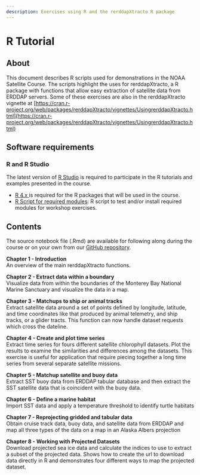 ```yaml
---
description: Exercises using R and the rerddapXtracto R package
---
```


# R Tutorial

## About

This document describes R scripts used for demonstrations in the NOAA Satellite Course. The scripts highlight the uses for rerddapXtracto, a R package with functions that allow easy extraction of satellite data from ERDDAP servers. Some of these exercises are also in the rerddapXtracto vignette at [https://cran.r-project.org/web/packages/rerddapXtracto/vignettes/UsingrerddapXtracto.html](https://cran.r-project.org/web/packages/rerddapXtracto/vignettes/UsingrerddapXtracto.html)

## **Software requirements**

### **R and R Studio**

The latest version of [R Studio](https://rstudio.com/) is required to participate in the R tutorials and examples presented in the course.

* [R 4.x ](https://www.r-project.org/) is required for the R packages that will be used in the course.
* [R Script for required modules](https://github.com/CoastWatch-WestCoast/satellite-course-may2021/blob/master/resources/Prerequisites.R): R script to test and/or install required modules for workshop exercises.

## Contents

The source notebook file \(.Rmd\) are available for following along during the course or on your own from our [GitHub repository](https://github.com/CoastWatch-WestCoast/r_code).

**Chapter 1 - Introduction**  
An overview of the main rerddapXtracto functions. 

**Chapter 2 - Extract data within a boundary**  
Visualize data from within the boundaries of the Monterey Bay National Marine Sanctuary and visualize the data in a map.

**Chapter 3 - Matchups to ship or animal tracks**  
Extract satellite data around a set of points defined by longitude, latitude, and time coordinates like that produced by animal telemetry, and ship tracks, or a glider tracts. This function can now handle dataset requests which cross the dateline.

**Chapter 4 - Create and plot time series**  
Extract time series for fours different satellite chlorophyll datasets. Plot the results to examine the similarities and differences among the datasets. This exercise is useful for application that require piecing together a long time series from several separate satellite missions.

**Chapter 5 - Matchup satellite and buoy data**  
Extract SST buoy data from ERDDAP tabular database and then extract the SST satellite data that is coincident with the buoy data.

**Chapter 6 - Define a marine habitat**  
Import SST data and apply a temperature threshold to identify turtle habitats

**Chapter 7 - Reprojecting gridded and tabular data**    
Obtain cruise track data, buoy data, and satellite data from ERDDAP and map all three types of the data on a map in an Alaska Albers projection

**Chapter 8 - Working with Projected Datasets**  
Download projected sea ice data and calculate the indices to use to extract a subset of the projected data. Shows how to create the url to download data directly in R and demonstrates four different ways to map the projected dataset.

